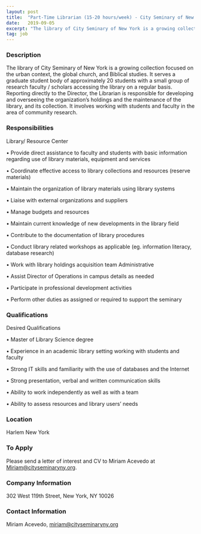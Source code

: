 ```yaml
---
layout: post
title:  "Part-Time Librarian (15-20 hours/week) - City Seminary of New York "
date:   2019-09-05
excerpt: "The library of City Seminary of New York is a growing collection focused on the urban context, the global church, and Biblical studies. It serves a graduate student body of approximately 20 students with a small group of research faculty / scholars accessing the library on a regular basis. Reporting..."
tag: job
---
```


### Description   

The library of City Seminary of New York is a growing collection focused on the urban context, the global church, and Biblical studies. It serves a graduate student body of approximately 20 students with a small group of research faculty / scholars accessing the library on a regular basis.
Reporting directly to the Director, the Librarian is responsible for developing and overseeing the organization’s holdings and the maintenance of the library, and its collection. It involves working with students and faculty in the area of community research.


### Responsibilities   

Library/ Resource Center

•  Provide direct assistance to faculty and students with basic information regarding use of library materials, equipment and services

•  Coordinate effective access to library collections and resources (reserve materials)

•  Maintain the organization of library materials using library systems

•  Liaise with external organizations and suppliers

•  Manage budgets and resources

•  Maintain current knowledge of new developments in the library field

•  Contribute to the documentation of library procedures

•  Conduct library related workshops as applicable (eg. information literacy, database
research)

•  Work with library holdings acquisition team
Administrative

•  Assist Director of Operations in campus details as needed

•  Participate in professional development activities

•  Perform other duties as assigned or required to support the seminary


### Qualifications   

Desired Qualifications

•  Master of Library Science degree

•  Experience in an academic library setting working with students and faculty

•  Strong IT skills and familiarity with the use of databases and the Internet

•  Strong presentation, verbal and written communication skills

•  Ability to work independently as well as with a team

•  Ability to assess resources and library users’ needs




### Location   

Harlem New York 




### To Apply   

Please send a letter of interest and CV to Miriam Acevedo at Miriam@cityseminaryny.org.


### Company Information   

302 West 119th Street, New York, NY 10026 


### Contact Information   

Miriam Acevedo, miriam@cityseminaryny.org 

